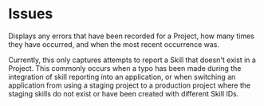# Issues <since project="skills-service" version="1.4.0" />

Displays any errors that have been recorded for a Project, how many times they have occurred, and when the most recent occurrence was.

Currently, this only captures attempts to report a Skill that doesn't exist in a Project. This commonly occurs when a typo has been made
during the integration of skill reporting into an application, or when switching an application from using a staging project to a production project where 
the staging skills do not exist or have been created with different Skill IDs.

